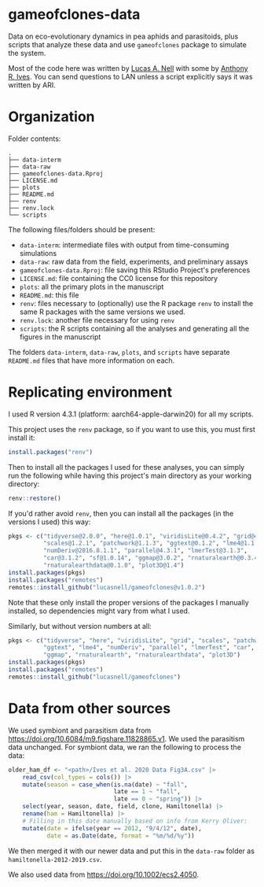 # gameofclones-data

Data on eco-evolutionary dynamics in pea aphids and parasitoids, 
plus scripts that analyze these data and use `gameofclones` package
to simulate the system.

Most of the code here was written by
[Lucas A. Nell](https://github.com/lucasnell) with some by 
[Anthony R. Ives](https://github.com/arives).
You can send questions to LAN unless a script explicitly says it was
written by ARI.



# Organization

Folder contents:

```
.
├── data-interm
├── data-raw
├── gameofclones-data.Rproj
├── LICENSE.md
├── plots
├── README.md
├── renv
├── renv.lock
└── scripts
```

The following files/folders should be present:

* `data-interm`: intermediate files with output from time-consuming simulations
* `data-raw`: raw data from the field, experiments, and preliminary assays
* `gameofclones-data.Rproj`: file saving this RStudio Project's preferences
* `LICENSE.md`: file containing the CC0 license for this repository
* `plots`: all the primary plots in the manuscript
* `README.md`: this file
* `renv`: files necessary to (optionally) use the R package `renv` to install
  the same R packages with the same versions we used.
* `renv.lock`: another file necessary for using `renv`
* `scripts`: the R scripts containing all the analyses and generating
  all the figures in the manuscript

The folders `data-interm`, `data-raw`, `plots`, and `scripts` have separate
`README.md` files that have more information on each.



# Replicating environment

I used R version 4.3.1 (platform: aarch64-apple-darwin20) for all my scripts.

This project uses the `renv` package, so if you want to use this, you must
first install it:

```r
install.packages("renv")
```

Then to install all the packages I used for these analyses, you can simply run
the following while having this project's main directory as your working
directory:

```r
renv::restore()
```


If you'd rather avoid `renv`, then you can install all the packages 
(in the versions I used) this way:

```r
pkgs <- c("tidyverse@2.0.0", "here@1.0.1", "viridisLite@0.4.2", "grid@4.3.1",
          "scales@1.2.1", "patchwork@1.1.3", "ggtext@0.1.2", "lme4@1.1.34",
          "numDeriv@2016.8.1.1", "parallel@4.3.1", "lmerTest@3.1.3",
          "car@3.1.2", "sf@1.0.14", "ggmap@3.0.2", "rnaturalearth@0.3.4",
          "rnaturalearthdata@0.1.0", "plot3D@1.4")
install.packages(pkgs)
install.packages("remotes")
remotes::install_github("lucasnell/gameofclones@v1.0.2")
```

Note that these only install the proper versions of the packages I manually 
installed, so dependencies might vary from what I used.


Similarly, but without version numbers at all:

```r
pkgs <- c("tidyverse", "here", "viridisLite", "grid", "scales", "patchwork", 
          "ggtext", "lme4", "numDeriv", "parallel", "lmerTest", "car", "sf",
          "ggmap", "rnaturalearth", "rnaturalearthdata", "plot3D")
install.packages(pkgs)
install.packages("remotes")
remotes::install_github("lucasnell/gameofclones")
```



# Data from other sources


We used symbiont and parasitism data from
<https://doi.org/10.6084/m9.figshare.11828865.v1>.
We used the parasitism data unchanged.
For symbiont data, we ran the following to process the data:

```r
older_ham_df <- "<path>/Ives et al. 2020 Data Fig3A.csv" |>
    read_csv(col_types = cols()) |>
    mutate(season = case_when(is.na(date) ~ "fall",
                              late == 1 ~ "fall",
                              late == 0 ~ "spring")) |>
    select(year, season, date, field, clone, Hamiltonella) |>
    rename(ham = Hamiltonella) |>
    # Filling in this date manually based on info from Kerry Oliver:
    mutate(date = ifelse(year == 2012, "9/4/12", date),
           date = as.Date(date, format = "%m/%d/%y"))
```

We then merged it with our newer data and put this in the `data-raw`
folder as `hamiltonella-2012-2019.csv`.


We also used data from <https://doi.org/10.1002/ecs2.4050>.

